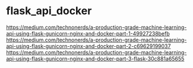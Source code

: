 # flask_api_docker

https://medium.com/technonerds/a-production-grade-machine-learning-api-using-flask-gunicorn-nginx-and-docker-part-1-49927238befb
https://medium.com/technonerds/a-production-grade-machine-learning-api-using-flask-gunicorn-nginx-and-docker-part-2-c69629199037
https://medium.com/technonerds/a-production-grade-machine-learning-api-using-flask-gunicorn-nginx-and-docker-part-3-flask-30c881a65655